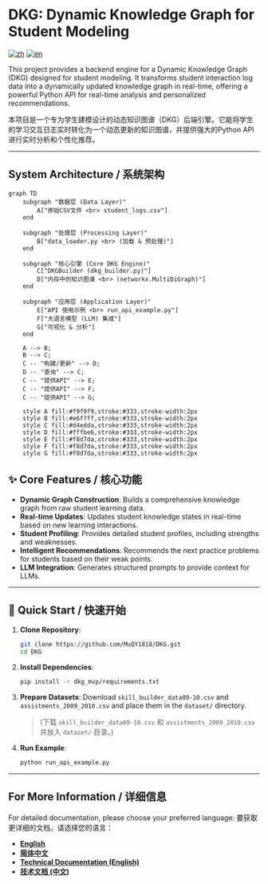 # DKG: Dynamic Knowledge Graph for Student Modeling

[![zh](https://img.shields.io/badge/language-简体中文-blue.svg)](./README_zh.md)
[![en](https://img.shields.io/badge/language-English-blue.svg)](./README_en.md)

This project provides a backend engine for a Dynamic Knowledge Graph (DKG) designed for student modeling. It transforms student interaction log data into a dynamically updated knowledge graph in real-time, offering a powerful Python API for real-time analysis and personalized recommendations.

本项目是一个专为学生建模设计的动态知识图谱（DKG）后端引擎。它能将学生的学习交互日志实时转化为一个动态更新的知识图谱，并提供强大的Python API进行实时分析和个性化推荐。

---

## System Architecture / 系统架构

```mermaid
graph TD
    subgraph "数据层 (Data Layer)"
        A["原始CSV文件 <br> student_logs.csv"]
    end

    subgraph "处理层 (Processing Layer)"
        B["data_loader.py <br> (加载 & 预处理)"]
    end

    subgraph "核心引擎 (Core DKG Engine)"
        C["DKGBuilder (dkg_builder.py)"]
        D["内存中的知识图谱 <br> (networkx.MultiDiGraph)"]
    end

    subgraph "应用层 (Application Layer)"
        E["API 使用示例 <br> run_api_example.py"]
        F["大语言模型 (LLM) 集成"]
        G["可视化 & 分析"]
    end

    A --> B;
    B --> C;
    C -- "构建/更新" --> D;
    D -- "查询" --> C;
    C -- "提供API" --> E;
    C -- "提供API" --> F;
    C -- "提供API" --> G;

    style A fill:#f9f9f9,stroke:#333,stroke-width:2px
    style B fill:#e6f7ff,stroke:#333,stroke-width:2px
    style C fill:#d4edda,stroke:#333,stroke-width:2px
    style D fill:#fffbe6,stroke:#333,stroke-width:2px
    style E fill:#f8d7da,stroke:#333,stroke-width:2px
    style F fill:#f8d7da,stroke:#333,stroke-width:2px
    style G fill:#f8d7da,stroke:#333,stroke-width:2px
```

## ✨ Core Features / 核心功能

- **Dynamic Graph Construction**: Builds a comprehensive knowledge graph from raw student learning data.
- **Real-time Updates**: Updates student knowledge states in real-time based on new learning interactions.
- **Student Profiling**: Provides detailed student profiles, including strengths and weaknesses.
- **Intelligent Recommendations**: Recommends the next practice problems for students based on their weak points.
- **LLM Integration**: Generates structured prompts to provide context for LLMs.

---

## 🚀 Quick Start / 快速开始

1.  **Clone Repository**:
    ```bash
    git clone https://github.com/MuQY1818/DKG.git
    cd DKG
    ```

2.  **Install Dependencies**:
    ```bash
    pip install -r dkg_mvp/requirements.txt
    ```
    
3.  **Prepare Datasets**:
    Download `skill_builder_data09-10.csv` and `assistments_2009_2010.csv` and place them in the `dataset/` directory.
    > (下载 `skill_builder_data09-10.csv` 和 `assistments_2009_2010.csv` 并放入 `dataset/` 目录。)

4.  **Run Example**:
    ```bash
    python run_api_example.py
    ```

---

## For More Information / 详细信息

For detailed documentation, please choose your preferred language:
要获取更详细的文档，请选择您的语言：

- **[English](./README_en.md)**
- **[简体中文](./README_zh.md)**
- **[Technical Documentation (English)](./TECHNICAL_DOCUMENTATION_en.md)**
- **[技术文档 (中文)](./TECHNICAL_DOCUMENTATION.md)** 